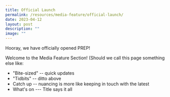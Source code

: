 ```yaml
---
title: Official Launch
permalink: /resources/media-feature/official-launch/
date: 2023-04-12
layout: post
description: ""
image: ""
---
```

Hooray, we have officially opened PREP!

Welcome to the Media Feature Section! (Should we call this page something else like: 
- "Bite-sized" -- quick updates
- "Tidbits" -- ditto above
- Catch up -- nuancing is more like keeping in touch with the latest
- What's on --- Title says it all